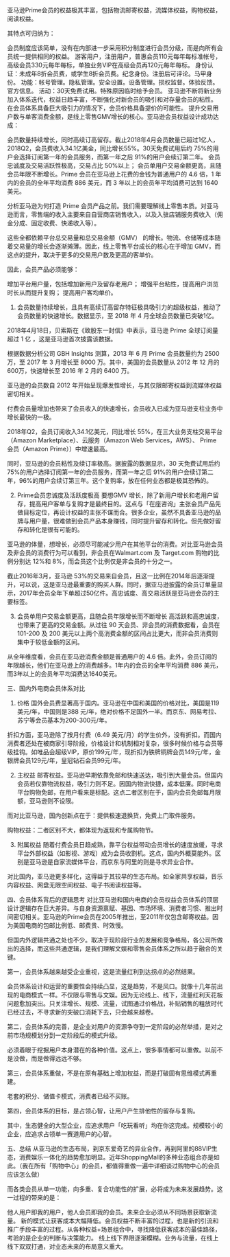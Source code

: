 ﻿
亚马逊Prime会员的权益极其丰富，包括物流邮寄权益，流媒体权益，购物权益，阅读权益。







其特点可归纳为：

会员制度应该简单，没有在内部进一步采用积分制度进行会员分级，而是向所有会员统一提供相同的权益。
游客用户，注册用户，普惠会员110元每年每标准帐号，高级会员330元每年每标，单独业务VIP在高级会员再120元每年每标。
身份认证：未成年8折会员费，或学生8折会员费。纪念身份。注册后可评论。马甲身份。
功能：帐号管理。隐私管理。安全设置。设备管理。损权监督。体验反馈。官方信息。
活动：30天免费试用。特殊原因临时给予会员。
亚马逊不断将新业务加入体系迭代，权益日趋丰富，不断强化对新会员的吸引和对存量会员的粘性。
在会员体系具备巨大吸引力的情况下，会员价格具备提价的可能性。
提升交易用户数与单客消费金额，是线上零售GMV增长的核心。亚马逊会员权益设计成功达成：

会员数量持续增长，同时高续订高留存。截止2018年4月会员数量已超过1亿人，2018Q2，会员费收入34.1亿美金，同比增长55%。30天免费试用后约 75%的用户会选择订阅第一年的会员服务，而第一年之后 91%的用户会续订第二年。
会员忠诚度及交易活跃性极高，交易占比 50%以上；
会员单用户交易金额更高，且随会员年限不断增长。Prime 会员在亚马逊上花费的金钱为普通用户的 4.6 倍，1 年内的会员的全年平均消费 886 美元，而 3 年以上的会员年平均消费可达到 1640 美元。





分析亚马逊为何打造 Prime 会员产品之前。我们需要理解线上零售本质。对亚马逊而言，零售端的收入主要来自自营商店销售收入，以及入驻店铺服务费收入（佣金分成、固定收费、快递收入等）。

这些全都依赖平台总交易量和总交易金额（GMV） 的增长。物流、仓储等成本随着交易量的增长会逐渐摊薄。因此，线上零售平台成长的核心在于增加 GMV，而这点的提升，取决于更多的交易用户数及更高的客单价。

因此，会员产品必须能够：

增加平台用户量，包括增加新用户及留存老用户；
增强平台粘性，提高用户浏览时长从而提升复购；
提高用户客均单价。



1. 会员数量持续增长，且具有高续订高留存特征极具吸引力的超级权益，推动了会员数量的快速增长。数据显示，至 2018 年 4 月全球会员数量已突破1亿。

2018年4月18日，贝索斯在《致股东一封信》中表示，亚马逊 Prime 全球订阅量超过 1 亿 ，这是亚马逊首次披露该数据。

根据数据分析公司 GBH Insights 测算，2013 年 6 月 Prime 会员数量约为 2500 万，至 2017 年 3 月增长至 8000 万。其中，美国的会员数量从 2012 年 12 月的 600万，快速增长至 2016 年 2 月的 6400 万。

亚马逊的会员数自 2012 年开始呈现爆发性增长，与其仅限邮寄权益到流媒体权益密切相关。





付费会员量增加也带来了会员收入的快速增长，会员收入已成为亚马逊支柱业务中增长最快的一极。

2018年Q2，会员订阅收入34.1亿美元，同比增长 55%，在三大业务支柱交易平台（Amazon Marketplace）、云服务（Amazon Web Services，AWS）、 Prime 会员（Amazon Prime））中增速最高。

同时，亚马逊的会员粘性及续订率极高。据披露的数据显示，30 天免费试用后约 75%的用户选择订阅第一年的会员服务，而第一年之后 91%的用户会续订第二年，96%的用户会续订第三年。这个复购率，放在任何业态都是极其恐怖的。

2. Prime会员忠诚度及活跃度极高
要想GMV 增长，除了新用户增长和老用户留存，提高用户客单与复购才是最终目的。这点与「在座咨询」主张会员产品先做目标定位，再设计权益的主张不谋而合。很多企业，虽然不具备亚马逊的品牌与用户量，很难做到会员产品本身赚钱，同时提升留存和转化。但先做好留存和转化是很有可能的。

亚马逊的体量，想增长，必须尽可能减少用户在其他平台的消费。对比亚马逊会员及非会员的消费行为可以看到，非会员在Walmart.com 及 Target.com 购物的比例分别达 12%和 8%，而会员这个比例仅是非会员的十分之一。





截止2016年3月，亚马逊 53%的交易来自会员，且这一比例在2014年后逐渐提升，可以说，这是亚马逊最重要的购买人群。同时，据亚马逊披露的会员订单量显示，2017年会员全年下单超过50亿件。高忠诚度、高交易活跃是亚马逊会员的主要标签。

3. 会员单用户交易金额更高，且随会员年限增长而不断增长
高活跃和高忠诚度，也带来了更高的交易金额。从过往 90 天会员、非会员的消费数据看，会员在 101-200 及 200 美元以上两个高消费金额的区间占比更大，而非会员消费则集中于较低金额的区间。

从全年维度看，会员在亚马逊消费金额是普通用户的 4.6 倍。此外，会员订阅的年限越长，他们在亚马逊上的消费越多。1年内的会员的全年平均消费 886 美元，而3年以上的会员年平均消费达1640美元。

三、国内外电商会员体系对比
1.  价格
国外会员费显著高于国内。亚马逊在中国和美国的价格对比，美国是119美元/年，中国则是388 元/年，绝对价格不足国外一半。而京东、网易考拉、苏宁等会员基本为200-300元/年。

折扣方面，亚马逊除了按月付费（6.49 美元/月）的学生价外，没有折扣。而国内消费者还处在被商家引导阶段，价格设计和机制相对复杂，很多时候价格与会员等级挂钩。如唯品会超级VIP，原价199元/年，现折扣为铁牌铜牌会员149元/年，金银牌会员129元/年，皇冠钻石会员99元/年。





2. 主权益
邮寄权益。亚马逊早期依靠免邮和快速送达，吸引到大量会员。但国内会员若仅靠物流权益，吸引力则不足。因国内物流快捷，成本低廉。同时电商平台购物免邮，在用户看来是标配。这点二者区别在于，国内会员免邮每月限额，亚马逊则不设限。

而对比亚马逊，国内创新点在于：提供极速退换货，免费上门取件服务。

购物权益：二者区别不大，都体现为返现和专属购物节。

3. 附属权益
随着付费会员日趋成熟，靠平台权益带动会员增长的速度放缓，寻求平台外部权益（如影视、游戏）成为会员收割机。这点，国内外概莫能外。区别是亚马逊是自家流媒体平台，而京东与阿里的则是寻求异业合作。

对比国内，亚马逊更多样化，这得益于其较早的生态布局。如全家共享权益，音乐内容权益、网盘无限空间权益、电子书阅读权益等。

四、会员体系背后的逻辑思考
对比亚马逊和国内电商的会员权益会员体系的顶层设计逻辑存在巨大差异。与自身资源禀赋、基因、市场环境、消费者习惯、推出时间密切相关。亚马逊的Prime会员在2005年推出，至2011年仅包含邮寄权益。因为美国电商的包邮比例低、邮费贵、时效慢。

但国内外逻辑共通之处也不少。取决于现阶段行业的发展和竞争格局，各公司所做出的选择，而这些共通逻辑，是我们理解文娱和零售会员体系之所以趋于融合的关键。

第一，会员体系越来越受企业重视，这是流量红利到达拐点的必然结果。

会员体系设计和运营的重要性会持续凸显，这是趋势，不是风口。就像十几年前出现的电商模式一样。不仅限与零售与文娱。因为无论线上、线下，流量红利天花板问题愈加突出。只关注增长、规模、流量，试图通过价格战，补贴销售的粗放时代已经过去，不寻求新的突破口消耗下去，只会越来越卷。

第二，会员体系的完善，是企业对用户的资源争夺到一定阶段的必然举措，是对之前市场规模划分到一定阶段后的模式升级。

必须着眼于挖掘用户本身潜在的各种价值。这点上，很多事情都可以重做。以前不是没做，而是做得远远不够。

第三，会员体系重做，不是在原有基础上增加权益，而是打破固有思维模式再重建。

老套的积分、储值卡模式，消费者已经不买账。

第四，会员体系的目标，是占领心智，让用户产生排他性的留存与复购。

其中，生态健全的大型企业，应追求用户「吃玩看听」均在你这完成。规模较小的企业，应追求占领单一赛道用户的心智。

五、总结
从亚马逊的生态布局，到京东爱奇艺的异业合作，再到阿里的88VIP生态，消费娱乐一体化的趋势愈加明显。近年ShoppingMall的多种业态组合亦是如此。（我在所有「购物中心」的会员，都值得重做一遍中详细谈过购物中心的会员应该怎么做）

而各类会员从单一功能，向多重、复合功能性的扩展，必将成为未来发展趋势。这一过程的带来的是：

他人用户即我的用户，他人会员即我的会员。未来企业必须从不同场景获取新流量。
新的模式让获客成本大幅降低。会员权益不断丰富的过程，也是新的引流和推广手段丰富的过程。从各种权益+场景组合中，寻找降低获客成本的最佳路径，考验的是企业的判断与决策能力。
线上线下界限逐渐模糊。业务与流量，在线上线下双双打通，对业态未来的布局意义重大。

